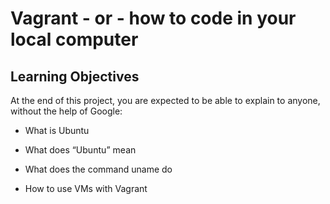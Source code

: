 # Vagrant - or - how to code in your local computer

## Learning Objectives

At the end of this project, you are expected to be able to explain to anyone, without the help of Google:

* What is Ubuntu

* What does “Ubuntu” mean

* What does the command uname do

* How to use VMs with Vagrant
